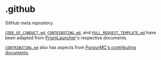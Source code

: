 # .github
GitHub meta repository.

[`CODE_OF_CONDUCT.md`](CODE_OF_CONDUCT.md), [`CONTRIBUTING.md`](CONTRIBUTING.md), and [`PULL_REQUEST_TEMPLATE.md`](PULL_REQUEST_TEMPLATE.md) have been adapted from [PrismLauncher](https://github.com/PrismLauncher)'s respective documents.

[`CONTRIBUTING.md`](CONTRIBUTING.md) also has aspects from [PurpurMC's contributing documents](https://github.com/PurpurMC/Purpur/blob/fcefd04beab45c2353b407d85d9f49b5cda39b04/CONTRIBUTING.md).
